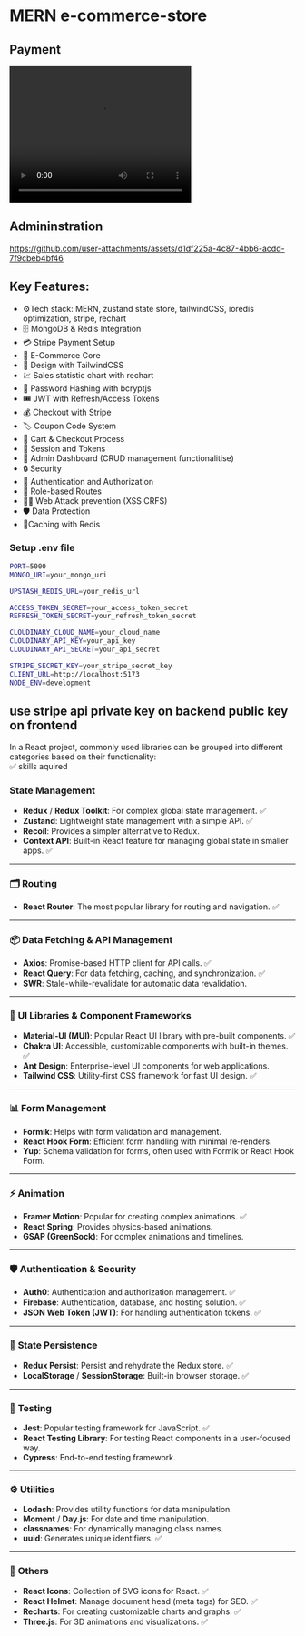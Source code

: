 ﻿#   MERN e-commerce-store
 
## Payment

<video width="320" height="240" autoplay>
  <source src="[movie.mp4](https://github.com/user-attachments/assets/195a2d3e-44f6-48a5-b6b5-d480cf0cf179
)" type="video/mp4">
</video>

## Admininstration

https://github.com/user-attachments/assets/d1df225a-4c87-4bb6-acdd-7f9cbeb4bf46


## Key Features:
-   ⚙️Tech stack: MERN, zustand state store, tailwindCSS, ioredis optimization, stripe, rechart
-   🗄️ MongoDB & Redis Integration
-   💳 Stripe Payment Setup
-   🛒 E-Commerce Core 
-   🎨 Design with TailwindCSS
-   💹 Sales statistic chart with rechart 
-   🔑 Password Hashing with bcryptjs 
-   🎟️ JWT with Refresh/Access Tokens
-   💰 Checkout with Stripe
-   🏷️ Coupon Code System
-   🛒 Cart & Checkout Process
-   🍪 Session and Tokens
-   👑 Admin Dashboard (CRUD management functionalitise)
-   🔒 Security
-   🎯 Authentication and Authorization 
-   🎈 Role-based Routes
-   🕵🏽 Web Attack prevention (XSS CRFS)
-   🛡️ Data Protection
-   🚀Caching with Redis 
### Setup .env file

```bash
PORT=5000
MONGO_URI=your_mongo_uri

UPSTASH_REDIS_URL=your_redis_url

ACCESS_TOKEN_SECRET=your_access_token_secret
REFRESH_TOKEN_SECRET=your_refresh_token_secret

CLOUDINARY_CLOUD_NAME=your_cloud_name
CLOUDINARY_API_KEY=your_api_key
CLOUDINARY_API_SECRET=your_api_secret

STRIPE_SECRET_KEY=your_stripe_secret_key
CLIENT_URL=http://localhost:5173
NODE_ENV=development
```

## use stripe api private key on backend public key on frontend

In a React project, commonly used libraries can be grouped into different categories based on their functionality:  
✅ skills aquired 

### **State Management**  
- **Redux** / **Redux Toolkit**: For complex global state management.  ✅
- **Zustand**: Lightweight state management with a simple API.  ✅
- **Recoil**: Provides a simpler alternative to Redux.  
- **Context API**: Built-in React feature for managing global state in smaller apps.  ✅

---

### 🗂 **Routing**  
- **React Router**: The most popular library for routing and navigation. ✅ 

---

### 📦 **Data Fetching & API Management**  
- **Axios**: Promise-based HTTP client for API calls.  ✅
- **React Query**: For data fetching, caching, and synchronization.  ✅
- **SWR**: Stale-while-revalidate for automatic data revalidation.  

---

### 🎨 **UI Libraries & Component Frameworks**  
- **Material-UI (MUI)**: Popular React UI library with pre-built components. ✅ 
- **Chakra UI**: Accessible, customizable components with built-in themes.  ✅
- **Ant Design**: Enterprise-level UI components for web applications.  
- **Tailwind CSS**: Utility-first CSS framework for fast UI design.  ✅

---

### 📊 **Form Management**  
- **Formik**: Helps with form validation and management.  
- **React Hook Form**: Efficient form handling with minimal re-renders.  
- **Yup**: Schema validation for forms, often used with Formik or React Hook Form.  

---

### ⚡ **Animation**  
- **Framer Motion**: Popular for creating complex animations.  ✅
- **React Spring**: Provides physics-based animations.  
- **GSAP (GreenSock)**: For complex animations and timelines.  

---

### 🛡 **Authentication & Security**  
- **Auth0**: Authentication and authorization management.  ✅
- **Firebase**: Authentication, database, and hosting solution.  ✅
- **JSON Web Token (JWT)**: For handling authentication tokens.  ✅

---

### 📱 **State Persistence**  
- **Redux Persist**: Persist and rehydrate the Redux store.  ✅
- **LocalStorage** / **SessionStorage**: Built-in browser storage.  ✅

---

### 🧪 **Testing**  
- **Jest**: Popular testing framework for JavaScript.  ✅
- **React Testing Library**: For testing React components in a user-focused way.  
- **Cypress**: End-to-end testing framework.  

---

### ⚙️ **Utilities**  
- **Lodash**: Provides utility functions for data manipulation.  
- **Moment** / **Day.js**: For date and time manipulation.  
- **classnames**: For dynamically managing class names.  
- **uuid**: Generates unique identifiers.  ✅

---

### 🔎 **Others**  
- **React Icons**: Collection of SVG icons for React.  ✅
- **React Helmet**: Manage document head (meta tags) for SEO.  ✅
- **Recharts**: For creating customizable charts and graphs.  ✅
- **Three.js**: For 3D animations and visualizations.  ✅




